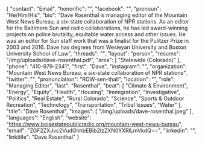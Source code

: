 {
  "contact": "Email",
  "honorific": "",
  "facebook": "",
  "pronoun": "He/Him/His",
  "bio": "Dave Rosenthal is managing editor of the Mountain West News Bureau, a six-state  collaboration of NPR stations. As an editor for the Baltimore Sun and radio collaborations, he has led award-winning projects on police brutality, equitable water access and other issues. He was an editor for Sun staff work that was a finalist for the Pulitzer Prize in 2003 and 2016. Dave has degrees from Wesleyan University and Boston University School of Law",
  "threads": "",
  "layout": "person",
  "resume": "/img/uploads/dave-rosenthal.pdf",
  "area": [
    "Statewide (Colorado)"
  ],
  "phone": "410-979-2341",
  "first": "Dave",
  "instagram": "",
  "organization": "Mountain West News Bureau, a six-state collaboration of NPR stations",
  "twitter": "",
  "pronunciation": "ROW-sen-thall",
  "location": "",
  "role": "Managing Editor",
  "last": "Rosenthal",
  "beat": [
    "Climate & Environment",
    "Energy",
    "Equity",
    "Health",
    "Housing",
    "Immigration",
    "Investigative",
    "Politics",
    "Real Estate",
    "Rural Colorado",
    "Science",
    "Sports & Outdoor Recreation",
    "Technology",
    "Transportation",
    "Tribal Issues",
    "Water"
  ],
  "title": "Dave Rosenthal",
  "images": [
    "/img/uploads/dave-rosenthal.jpeg"
  ],
  "languages": "English",
  "website": "https://www.boisestatepublicradio.org/mountain-west-news-bureau",
  "email": "ZGF2ZXJvc2VudGhhbEBib2lzZXN0YXRlLmVkdQ==",
  "linkedin": "",
  "linktitle": "Dave Rosenthal"
}
